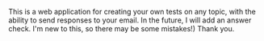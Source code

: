 This is a web application for creating your own tests on any topic, with the ability to send responses to your email. In the future, I will add an answer check. I'm new to this, so there may be some mistakes!) Thank you.
